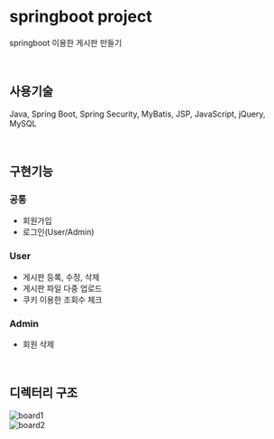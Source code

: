 # springboot project
springboot 이용한 게시판 만들기

<br>

## 사용기술
Java, Spring Boot, Spring Security, MyBatis, JSP, JavaScript, jQuery, MySQL

<br>

## 구현기능
### 공통
- 회원가입
- 로그인(User/Admin)
### User
- 게시판 등록, 수정, 삭제
- 게시판 파일 다중 업로드
- 쿠키 이용한 조회수 체크
### Admin
- 회원 삭제

<br>

## 디렉터리 구조
![board1](https://user-images.githubusercontent.com/44972292/179390067-2eac86dc-d113-4670-8d8f-13eed785505e.png)<br>
![board2](https://user-images.githubusercontent.com/44972292/179390072-1e308641-152d-4656-8d98-4b6b4142ce4f.png)

